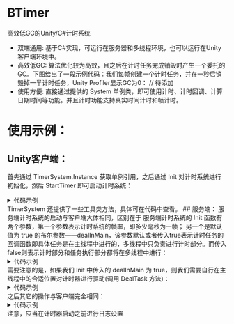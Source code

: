 # BTimer
高效低GC的Unity/C#计时系统
* 双端通用: 基于C#实现，可运行在服务器和多线程环境，也可以运行在Unity客户端环境中。
* 高效低GC: 算法优化较为高效，且之后在计时任务完成销毁时产生一个委托的GC。下图给出了一段示例代码：我们每帧创建一个计时任务，并在一秒后销毁掉一半计时任务，Unity Profiler显示GC为0：
// 待添加
* 使用方便: 直接通过提供的 System 单例类，即可使用计时、计时回调、计算日期时间等功能。并且计时功能支持真实时间计时和帧计时。

# 使用示例：
## Unity客户端：
首先通过 TimerSystem.Instance 获取单例引用，之后通过 Init 对计时系统进行初始化，然后 StartTimer 即可启动计时系统：
<details>
<summary>代码示例</summary>
```cs
    void Start()
    {
        timeSys = TimerSystem.Instance;
        timeSys.Init();

        timeSys.StartTimer();
    }
```
</details>
  之后可以通过 TimerSystem 的 Add、Delete、Replace 来 添加、删除、替换 时间计时或帧计时任务：
<details>
<summary>代码示例</summary>
```cs
    private void Update()
    {
        timer += Time.deltaTime;
        IDPack id = timeSys.AddTimerTask((tid) => {int a = tid + 100; }, 500, 5);
        queue.Enqueue(id);

        if(timer > 1f)
        {
            timer = 0f;
            for(int i = 0; i < queue.Count / 2; i++)
            {
                IDPack tid = queue.Dequeue();
                if(tid.type == TaskType.TimeTask) timeSys.DeleteTimeTask(tid.id);
            }
        }

        IDPack pack = queue.Dequeue();
        timeSys.ReplaceTimeTask(pack.id, (tid) => { }, 2, 1, TimeUnit.Secound);
    }
```
</details>
  TimerSystem 还提供了一些工具类方法，具体可在代码中查看。
  ## 服务端：
  服务端计时系统的启动与客户端大体相同，区别在于 服务端计时系统的 Init 函数有两个参数，第一个参数表示计时系统的帧率，即多少毫秒为一帧； 另一个是默认值为 true 的布尔参数——dealInMain，该参数默认或者传入true表示计时任务的回调函数即具体任务是在主线程中进行的，多线程中只负责进行计时部分。而传入false则表示计时部分和任务执行部分都将在多线程中进行：
<details>
<summary>代码示例</summary>
```cs
        static void Main(string[] args)
        {
            timerSystem = ServerTimerSystem.Instance;
            timerSystem.Init(20, true);
            timerSystem.StartTimer();
        }
```
</details>
  需要注意的是，如果我们 Init 中传入的 dealInMain 为 true，则我们需要自行在主线程中的合适位置对计时器进行驱动(调用 DealTask 方法)：
<details>
<summary>代码示例</summary>
```cs
        static void Main(string[] args)
        {
            timerSystem = ServerTimerSystem.Instance;
            timerSystem.Init(20, true);
            timerSystem.StartTimer();
            while (true)
            {
                timerSystem.DealTask();
            }
```
</details>
  之后其它的操作与客户端完全相同：
<details>
<summary>代码示例</summary>
```cs
        static void Main(string[] args)
        {
            timerSystem = ServerTimerSystem.Instance;
            timerSystem.Init(20, true);
            timerSystem.StartTimer();

            while (true)
            {
                if (!delete)
                {
                    IDPack id = timerSystem.AddbTimerTask((tid) => { Console.WriteLine(tid); }, 1, 0);
                    IDPack fid = timerSystem.AddFrameTask((tid) => { Console.WriteLine(tid); }, 1, 0);
                    queue.Enqueue(id);
                    queue.Enqueue(fid);
                    Console.WriteLine("ADD");
                }


                timer += 1;
                timerSystem.DealTask();
                if(timer > 100 && !delete)
                {
                    while(queue.Count > 0)
                    {
                        IDPack pack = queue.Dequeue();
                        switch (pack.type)
                        {
                            case TaskType.TimeTask:
                                timerSystem.DeleteTimeTask(pack.id);
                                break;
                            case TaskType.FrameTask:
                                timerSystem.DeleteFrameTask(pack.id);
                                break;
                        }
                    }
                    Console.WriteLine("_________________________________________");
                    timer = 0;
                    delete = true;
                }
            }
        }
```
</details>
  ## 关于日志(Log):
  计时系统内部可能会输出一些错误日志：
  在Unity 客户端系统中，日志输出默认使用 UnityEngine.Debug
  在服务端，日志输出默认使用 Console.WriteLine
  可以使用对应环境的 System 的 SetLog 方法来自定义日志输出方式(例如，对于服务端就调用 ServerTimeSystem.Instance.SetLog((str, level) => {...}))
  SetLog 方法需要传入一个自定义的委托，该委托接收两个参数：输出日志的字符串信息 和 输出日志的安全等级，示例：
<details>
<summary>代码示例</summary>
```cs
    void Start()
    {
        timeSys = TimerSystem.Instance;
        timeSys.Init();

        timeSys.SetLog((str, level) =>
        {
            switch (level)
            {
                case BTimer.LogLevel.Info:
                    Debug.Log(str);
                    break;
                case BTimer.LogLevel.Log:
                    Debug.Log(str);
                    break;
                case BTimer.LogLevel.Warning:
                    Debug.LogWarning(str);
                    break;
                case BTimer.LogLevel.Error:
                    Debug.LogError(str);
                    break;
            }
        });

        timeSys.StartTimer();
    }
```
</details>
  注意，应当在计时器启动之前进行日志设置
